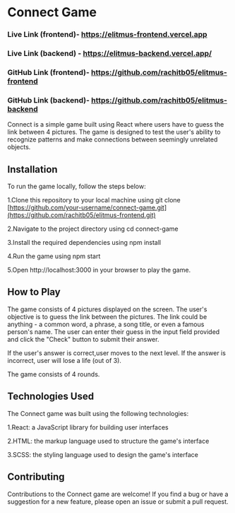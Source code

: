 # Connect Game

### Live Link (frontend)- https://elitmus-frontend.vercel.app

### Live Link (backend) - https://elitmus-backend.vercel.app/

### GitHub Link (frontend)- https://github.com/rachitb05/elitmus-frontend 

### GitHub Link (backend)- https://github.com/rachitb05/elitmus-backend

Connect is a simple game built using React where users have to guess the link between 4 pictures. The game is designed to test the user's ability to recognize patterns and make connections between seemingly unrelated objects.

## Installation

To run the game locally, follow the steps below:

1.Clone this repository to your local machine using git clone [https://github.com/your-username/connect-game.git](https://github.com/rachitb05/elitmus-frontend.git)

2.Navigate to the project directory using cd connect-game

3.Install the required dependencies using npm install

4.Run the game using npm start

5.Open http://localhost:3000 in your browser to play the game.

## How to Play

The game consists of 4 pictures displayed on the screen. The user's objective is to guess the link between the pictures. The link could be anything - a common word, a phrase, a song title, or even a famous person's name. The user can enter their guess in the input field provided and click the "Check" button to submit their answer.

If the user's answer is correct,user moves to  the next level. If the answer is incorrect, user will lose a life (out of 3).

The game consists of 4 rounds.


## Technologies Used


The Connect game was built using the following technologies:

1.React: a JavaScript library for building user interfaces

2.HTML: the markup language used to structure the game's interface

3.SCSS: the styling language used to design the game's interface

## Contributing

Contributions to the Connect game are welcome! If you find a bug or have a suggestion for a new feature, please open an issue or submit a pull request.
